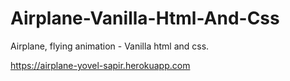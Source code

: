 # Airplane-Vanilla-Html-And-Css
Airplane, flying animation - Vanilla html and css. 

https://airplane-yovel-sapir.herokuapp.com
